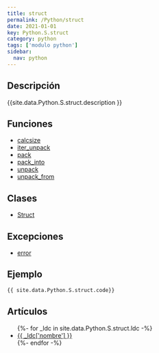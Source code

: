```yaml
---
title: struct
permalink: /Python/struct
date: 2021-01-01
key: Python.S.struct
category: python
tags: ['modulo python']
sidebar: 
  nav: python
---
```


## Descripción
{{site.data.Python.S.struct.description }}

## Funciones
* [calcsize](/Python/struct/calcsize/)
* [iter_unpack](/Python/struct/iter_unpack/)
* [pack](/Python/struct/pack/)
* [pack_into](/Python/struct/pack_into/)
* [unpack](/Python/struct/unpack/)
* [unpack_from](/Python/struct/unpack_from/)

## Clases
* [Struct](/Python/struct/Struct/)

## Excepciones
* [error](/Python/struct/error/)

## Ejemplo
~~~python
{{ site.data.Python.S.struct.code}}
~~~

## Artículos
<ul>
{%- for _ldc in site.data.Python.S.struct.ldc -%}
   <li>
       <a href="{{_ldc['url'] }}">{{ _ldc['nombre'] }}</a>
   </li>
{%- endfor -%}
</ul>
